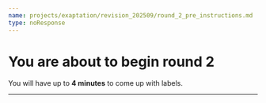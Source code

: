 ```yaml
---
name: projects/exaptation/revision_202509/round_2_pre_instructions.md
type: noResponse
---
```


# You are about to begin round 2

You will have up to **4 minutes** to come up with labels.

---
